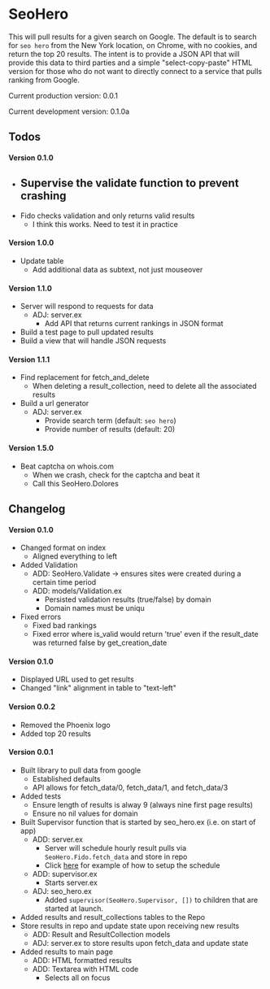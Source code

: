 # SeoHero

This will pull results for a given search on Google. The default is to search for `seo hero` from the New York location, on Chrome, with no cookies, and return the top 20 results. The intent is to provide a JSON API that will provide this data to third parties and a simple "select-copy-paste" HTML version for those who do not want to directly connect to a service that pulls ranking from Google.

Current production version: 0.0.1

Current development version: 0.1.0a

## Todos

#### Version 0.1.0

- Supervise the validate function to prevent crashing
  -
- Fido checks validation and only returns valid results
  - I think this works. Need to test it in practice

#### Version 1.0.0

- Update table
  - Add additional data as subtext, not just mouseover

#### Version 1.1.0

- Server will respond to requests for data
  - ADJ: server.ex
    - Add API that returns current rankings in JSON format
- Build a test page to pull updated results
- Build a view that will handle JSON requests

#### Version 1.1.1

- Find replacement for fetch_and_delete
  - When deleting a result_collection, need to delete all the associated results
- Build a url generator
  - ADJ: server.ex
    - Provide search term (default: `seo hero`)
    - Provide number of results (default: 20)

#### Version 1.5.0

- Beat captcha on whois.com
  - When we crash, check for the captcha and beat it
  - Call this SeoHero.Dolores

## Changelog

#### Version 0.1.0

- Changed format on index
  - Aligned everything to left
- Added Validation
  - ADD: SeoHero.Validate -> ensures sites were created during a certain time period
  - ADD: models/Validation.ex
    - Persisted validation results (true/false) by domain
    - Domain names must be uniqu
- Fixed errors
  - Fixed bad rankings
  - Fixed error where is_valid would return 'true' even if the result_date was returned false by get_creation_date

#### Version 0.1.0

- Displayed URL used to get results
- Changed "link" alignment in table to "text-left"

#### Version 0.0.2

- Removed the Phoenix logo
- Added top 20 results

#### Version 0.0.1

- Built library to pull data from google
  - Established defaults
  - API allows for fetch_data/0, fetch_data/1, and fetch_data/3
- Added tests
  - Ensure length of results is alway 9 (always nine first page results)
  - Ensure no nil values for domain
- Built Supervisor function that is started by seo_hero.ex (i.e. on start of app)
  - ADD: server.ex
    - Server will schedule hourly result pulls via `SeoHero.Fido.fetch_data` and store in repo
    - Click [here](http://stackoverflow.com/questions/32085258/how-to-run-some-code-every-few-hours-in-phoenix-framework) for example of how to setup the schedule
  - ADD: supervisor.ex
    - Starts server.ex
  - ADJ: seo_hero.ex
    - Added `supervisor(SeoHero.Supervisor, [])` to children that are started at launch.
- Added results and result_collections tables to the Repo
- Store results in repo and update state upon receiving new results
  - ADD: Result and ResultCollection models
  - ADJ: server.ex to store results upon fetch_data and update state
- Added results to main page
  - ADD: HTML formatted results
  - ADD: Textarea with HTML code
    - Selects all on focus
